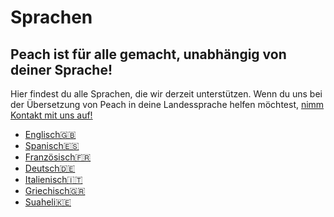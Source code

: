 # Sprachen
## Peach ist für alle gemacht, unabhängig von deiner Sprache!

Hier findest du alle Sprachen, die wir derzeit unterstützen.
Wenn du uns bei der Übersetzung von Peach in deine Landessprache helfen möchtest, [nimm Kontakt mit uns auf!](mailto:hello@peachbitcoin.com)

<ul>
  <li><a href="https://peachbitcoin.com">Englisch🇬🇧</a></li>
  <li><a href="https://peachbitcoin.com/es">Spanisch🇪🇸</a></li>
  <li><a href="https://peachbitcoin.com/fr">Französisch🇫🇷</a></li>
  <li><a href="https://peachbitcoin.com/de">Deutsch🇩🇪</a></li>
  <li><a href="https://peachbitcoin.com/it">Italienisch🇮🇹</a></li>
  <li><a href="https://peachbitcoin.com/el">Griechisch🇬🇷</a></li>
  <li><a href="https://peachbitcoin.com/sw">Suaheli🇰🇪</a></li>
</ul>
